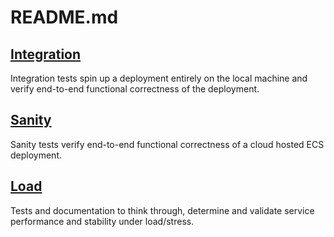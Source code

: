 # README.md

## [Integration](integration)

Integration tests spin up a deployment entirely on the local
machine and verify end-to-end functional correctness
of the deployment.

## [Sanity](sanity)

Sanity tests verify end-to-end functional correctness
of a cloud hosted ECS deployment.

## [Load](load)

Tests and documentation to think through, determine and validate
service performance and stability under load/stress.
